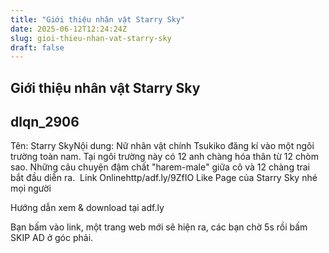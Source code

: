 ```yaml
---
title: "Giới thiệu nhân vật Starry Sky"
date: 2025-06-12T12:24:24Z
slug: gioi-thieu-nhan-vat-starry-sky
draft: false
---
```


## Giới thiệu nhân vật Starry Sky

## dlqn_2906

​Tên: Starry Sky​Nội dung: ​Nữ nhân vật chính Tsukiko đăng kí vào một ngôi trường toàn nam. Tại ngôi trường này có 12 anh chàng hóa thân từ 12 chòm sao. Những câu chuyện đậm chất "harem-male" giữa cô và 12 chàng trai bắt đầu diễn ra.​​ ​ ​Link Online​http/adf.ly/9ZfIO​ ​Like Page của Starry Sky nhé mọi người
 

 
Hướng dẫn xem & download tại adf.ly
 
Bạn bấm vào link, một trang web mới sẽ hiện ra, các bạn chờ 5s rồi bấm SKIP AD ở góc phải.
​